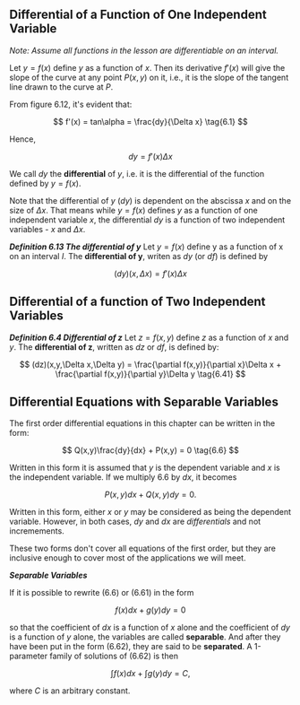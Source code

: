 ## Differential of a Function of One Independent Variable

*Note: Assume all functions in the lesson are differentiable on an interval.*

Let $y = f(x)$ define $y$ as a function of $x$. Then its derivative $f'(x)$ will give the slope of the curve at any point $P(x,y)$ on it, i.e., it is the slope of the tangent line drawn to the curve at $P$.

From figure 6.12, it's evident that:

$$ f'(x) = tan\alpha = \frac{dy}{\Delta x} \tag{6.1} $$

Hence,

$$ dy = f'(x)\Delta x \tag{6.11} $$

We call $dy$ the **differential** of $y$, i.e. it is the differential of the function defined by $y = f(x)$.

Note that the differential of $y$ ($dy$) is dependent on the abscissa $x$ and on the size of $\Delta x$. That means while $y = f(x)$ defines $y$ as a function of one independent variable $x$, the differential $dy$ is a function of two independent variables - $x$ and $\Delta x$.

***Definition 6.13 The differential of y***
Let $y=f(x)$ define y as a function of x on an interval $I$. The **differential of y**, writen as $dy$ (or $df$) is defined by

$$ (dy)(x,\Delta x) = f'(x)\Delta x \tag{6.14}$$

## Differential of a function of Two Independent Variables

***Definition 6.4 Differential of z***
Let $z = f(x,y)$ define $z$ as a function of $x$ and $y$. The **differential of z**, written as $dz$ or $df$, is defined by:

$$ (dz)(x,y,\Delta x,\Delta y) = \frac{\partial f(x,y)}{\partial x}\Delta x + \frac{\partial f(x,y)}{\partial y}\Delta y \tag{6.41} $$

## Differential Equations with Separable Variables

The first order differential equations in this chapter can be written in the form:

$$ Q(x,y)\frac{dy}{dx} + P(x,y) = 0 \tag{6.6} $$

Written in this form it is assumed that $y$ is the dependent variable and $x$ is the independent variable. If we multiply 6.6 by $dx$, it becomes

$$ P(x,y)dx + Q(x,y)dy = 0. \tag{6.61} $$

Written in this form, either $x$ or $y$ may be considered as being the dependent variable. However, in both cases, $dy$ and $dx$ are *differentials* and not incremements.

These two forms don't cover all equations of the first order, but they are inclusive enough to cover most of the applications we will meet.

***Separable Variables***

If it is possible to rewrite (6.6) or (6.61) in the form

$$ f(x)dx + g(y)dy = 0 \tag{6.62} $$

so that the coefficient of $dx$ is a function of $x$ alone and the coefficient of $dy$ is a function of $y$ alone, the variables are called **separable**. And after they have been put in the form (6.62), they are said to be **separated**. A 1-parameter family of solutions of (6.62) is then

$$ \int f(x)dx + \int g(y)dy = C, \tag{6.63} $$

where $C$ is an arbitrary constant.
